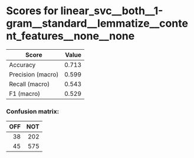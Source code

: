 # Scores for linear_svc__both__1-gram__standard__lemmatize__content_features__none__none
|      Score      |Value|
|-----------------|----:|
|Accuracy         |0.713|
|Precision (macro)|0.599|
|Recall (macro)   |0.543|
|F1 (macro)       |0.529|

### Confusion matrix:
|OFF|NOT|
|--:|--:|
| 38|202|
| 45|575|
